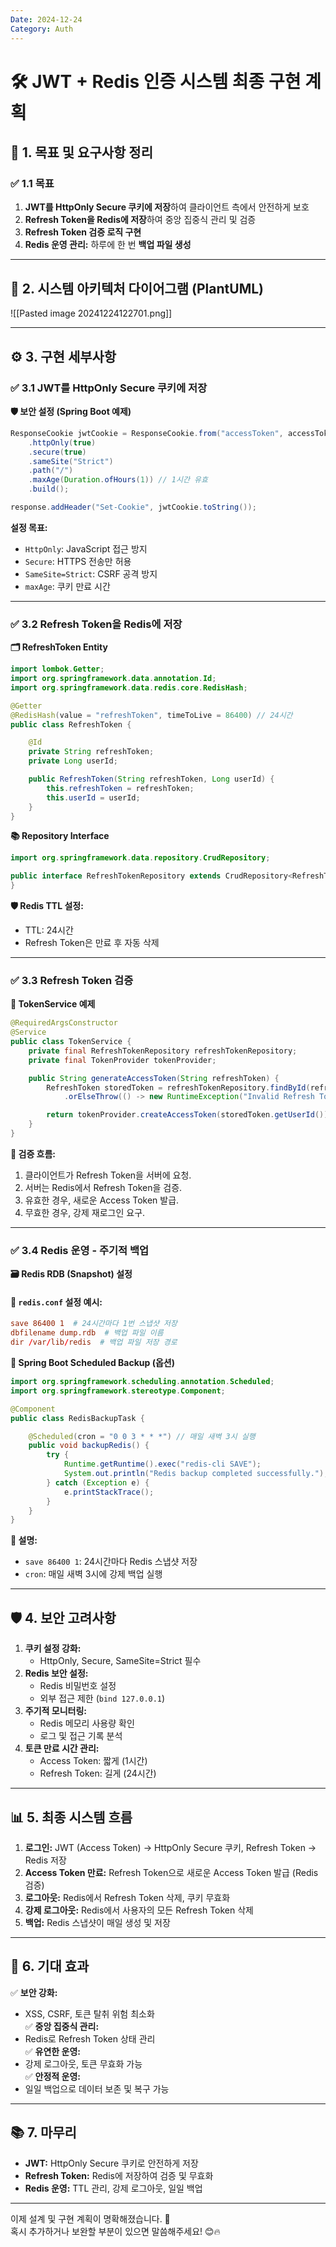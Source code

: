 ```yaml
---
Date: 2024-12-24
Category: Auth
---
```

# 🛠️ **JWT + Redis 인증 시스템 최종 구현 계획**

## 🚀 **1. 목표 및 요구사항 정리**

### ✅ **1.1 목표**

1. **JWT를 HttpOnly Secure 쿠키에 저장**하여 클라이언트 측에서 안전하게 보호
2. **Refresh Token을 Redis에 저장**하여 중앙 집중식 관리 및 검증
3. **Refresh Token 검증 로직 구현**
4. **Redis 운영 관리:** 하루에 한 번 **백업 파일 생성**

---

## 📑 **2. 시스템 아키텍처 다이어그램 (PlantUML)**

![[Pasted image 20241224122701.png]]

---

## ⚙️ **3. 구현 세부사항**

### ✅ **3.1 JWT를 HttpOnly Secure 쿠키에 저장**

**🛡️ 보안 설정 (Spring Boot 예제)**

```java
ResponseCookie jwtCookie = ResponseCookie.from("accessToken", accessToken)
    .httpOnly(true)
    .secure(true)
    .sameSite("Strict")
    .path("/")
    .maxAge(Duration.ofHours(1)) // 1시간 유효
    .build();

response.addHeader("Set-Cookie", jwtCookie.toString());
```

**설정 목표:**

- `HttpOnly`: JavaScript 접근 방지
- `Secure`: HTTPS 전송만 허용
- `SameSite=Strict`: CSRF 공격 방지
- `maxAge`: 쿠키 만료 시간

---

### ✅ **3.2 Refresh Token을 Redis에 저장**

**🗂️ RefreshToken Entity**

```java
import lombok.Getter;
import org.springframework.data.annotation.Id;
import org.springframework.data.redis.core.RedisHash;

@Getter
@RedisHash(value = "refreshToken", timeToLive = 86400) // 24시간
public class RefreshToken {

    @Id
    private String refreshToken;
    private Long userId;

    public RefreshToken(String refreshToken, Long userId) {
        this.refreshToken = refreshToken;
        this.userId = userId;
    }
}
```

**📚 Repository Interface**

```java
import org.springframework.data.repository.CrudRepository;

public interface RefreshTokenRepository extends CrudRepository<RefreshToken, String> {
}
```

**🛡️ Redis TTL 설정:**

- TTL: 24시간
- Refresh Token은 만료 후 자동 삭제

---

### ✅ **3.3 Refresh Token 검증**

**🔄 TokenService 예제**

```java
@RequiredArgsConstructor
@Service
public class TokenService {
    private final RefreshTokenRepository refreshTokenRepository;
    private final TokenProvider tokenProvider;

    public String generateAccessToken(String refreshToken) {
        RefreshToken storedToken = refreshTokenRepository.findById(refreshToken)
            .orElseThrow(() -> new RuntimeException("Invalid Refresh Token"));

        return tokenProvider.createAccessToken(storedToken.getUserId());
    }
}
```

**📌 검증 흐름:**

1. 클라이언트가 Refresh Token을 서버에 요청.
2. 서버는 Redis에서 Refresh Token을 검증.
3. 유효한 경우, 새로운 Access Token 발급.
4. 무효한 경우, 강제 재로그인 요구.

---

### ✅ **3.4 Redis 운영 - 주기적 백업**

**🗃️ Redis RDB (Snapshot) 설정**

#### 📌 `redis.conf` 설정 예시:

```conf
save 86400 1  # 24시간마다 1번 스냅샷 저장
dbfilename dump.rdb  # 백업 파일 이름
dir /var/lib/redis  # 백업 파일 저장 경로
```

**📌 Spring Boot Scheduled Backup (옵션)**

```java
import org.springframework.scheduling.annotation.Scheduled;
import org.springframework.stereotype.Component;

@Component
public class RedisBackupTask {

    @Scheduled(cron = "0 0 3 * * *") // 매일 새벽 3시 실행
    public void backupRedis() {
        try {
            Runtime.getRuntime().exec("redis-cli SAVE");
            System.out.println("Redis backup completed successfully.");
        } catch (Exception e) {
            e.printStackTrace();
        }
    }
}
```

**📌 설명:**

- `save 86400 1`: 24시간마다 Redis 스냅샷 저장
- `cron`: 매일 새벽 3시에 강제 백업 실행

---

## 🛡️ **4. 보안 고려사항**

1. **쿠키 설정 강화:**
    - HttpOnly, Secure, SameSite=Strict 필수
2. **Redis 보안 설정:**
    - Redis 비밀번호 설정
    - 외부 접근 제한 (`bind 127.0.0.1`)
3. **주기적 모니터링:**
    - Redis 메모리 사용량 확인
    - 로그 및 접근 기록 분석
4. **토큰 만료 시간 관리:**
    - Access Token: 짧게 (1시간)
    - Refresh Token: 길게 (24시간)

---

## 📊 **5. 최종 시스템 흐름**

1. **로그인:** JWT (Access Token) → HttpOnly Secure 쿠키, Refresh Token → Redis 저장
2. **Access Token 만료:** Refresh Token으로 새로운 Access Token 발급 (Redis 검증)
3. **로그아웃:** Redis에서 Refresh Token 삭제, 쿠키 무효화
4. **강제 로그아웃:** Redis에서 사용자의 모든 Refresh Token 삭제
5. **백업:** Redis 스냅샷이 매일 생성 및 저장

---

## 🎯 **6. 기대 효과**

✅ **보안 강화:**

- XSS, CSRF, 토큰 탈취 위험 최소화  
    ✅ **중앙 집중식 관리:**
- Redis로 Refresh Token 상태 관리  
    ✅ **유연한 운영:**
- 강제 로그아웃, 토큰 무효화 가능  
    ✅ **안정적 운영:**
- 일일 백업으로 데이터 보존 및 복구 가능

---
## 📚 **7. 마무리**

- **JWT:** HttpOnly Secure 쿠키로 안전하게 저장
- **Refresh Token:** Redis에 저장하여 검증 및 무효화
- **Redis 운영:** TTL 관리, 강제 로그아웃, 일일 백업

---

이제 설계 및 구현 계획이 명확해졌습니다. 🚀  
혹시 추가하거나 보완할 부분이 있으면 말씀해주세요! 😊🔥